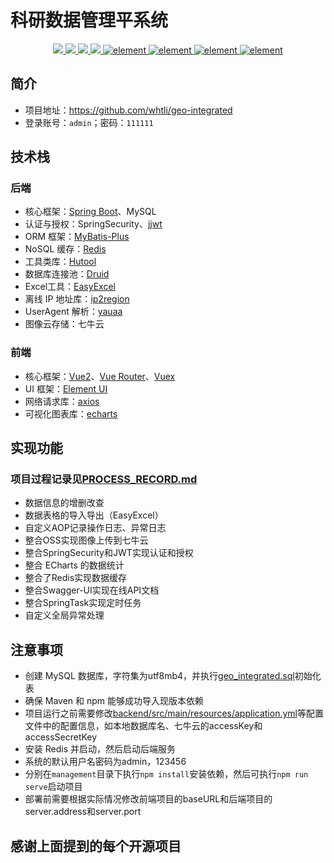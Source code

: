 # 科研数据管理平系统

<p align="center">
    <a href="https://github.com/spring-projects/spring-boot" target="_blank">	
      <img src="https://img.shields.io/badge/SpringBoot-2.7.7-orange">
    </a>
    <a href="https://github.com/vuejs/vue" target="_blank">	
      <img src="https://img.shields.io/badge/Vue-2.6.11-brightgreen">
    </a>
    <a href="https://docs.oracle.com/javase/8/docs/api/?xd_co_f=47c934d9-e663-4eba-819c-b726fc2d0847" target="_blank">	
      <img src="https://img.shields.io/badge/JDK-1.8-orange">
    </a>
    <a href="https://github.com/baomidou/mybatis-plus" target="_blank">	
      <img src="https://img.shields.io/badge/Mybatis--Plus-3.5.2-orange">
    </a>
    <a href="https://github.com/ElemeFE/element" target="_blank">
        <img src="https://img.shields.io/badge/Element-%3E2.15.12-brightgreen" alt="element">
    </a>
    <a href="https://github.com/dromara/hutool" target="_blank">
        <img src="https://img.shields.io/badge/Hutool-5.8.11-orange" alt="element">
    </a>
    <a href="https://github.com/alibaba/easyexcel" target="_blank">
        <img src="https://img.shields.io/badge/EasyExcel-3.1.3-orange" alt="element">
    </a>
    <a href="https://github.com/alibaba/druid" target="_blank">
        <img src="https://img.shields.io/badge/Druid-1.2.6-orange" alt="element">
    </a>
</p>

## 简介
+ 项目地址：https://github.com/whtli/geo-integrated
+ 登录账号：`admin`；密码：`111111`


## 技术栈

### 后端

+ 核心框架：[Spring Boot](https://github.com/spring-projects/spring-boot)、MySQL
+ 认证与授权：SpringSecurity、[jjwt](https://github.com/jwtk/jjwt)
+ ORM 框架：[MyBatis-Plus](https://github.com/baomidou/mybatis-plus)
+ NoSQL 缓存：[Redis](https://github.com/redis/redis)
+ 工具类库：[Hutool](https://github.com/dromara/hutool)
+ 数据库连接池：[Druid](https://github.com/alibaba/druid)
+ Excel工具：[EasyExcel](https://github.com/alibaba/easyexcel)
+ 离线 IP 地址库：[ip2region](https://github.com/lionsoul2014/ip2region)
+ UserAgent 解析：[yauaa](https://github.com/nielsbasjes/yauaa)
+ 图像云存储：七牛云

### 前端

+ 核心框架：[Vue2](https://github.com/vuejs/vue)、[Vue Router](https://github.com/vuejs/vue-router)、[Vuex](https://github.com/vuejs/vuex)
+ UI 框架：[Element UI](https://github.com/ElemeFE/element)
+ 网络请求库：[axios](https://github.com/axios/axios)
+ 可视化图表库：[echarts](https://github.com/apache/echarts)


## 实现功能

### 项目过程记录见[PROCESS_RECORD.md](PROCESS_RECORD.md)

+ 数据信息的增删改查
+ 数据表格的导入导出（EasyExcel）
+ 自定义AOP记录操作日志、异常日志
+ 整合OSS实现图像上传到七牛云
+ 整合SpringSecurity和JWT实现认证和授权
+ 整合 ECharts 的数据统计
+ 整合了Redis实现数据缓存
+ 整合Swagger-UI实现在线API文档
+ 整合SpringTask实现定时任务
+ 自定义全局异常处理


## 注意事项

+ 创建 MySQL 数据库，字符集为utf8mb4，并执行[geo_integrated.sql](geo_integrated.sql)初始化表
+ 确保 Maven 和 npm 能够成功导入现版本依赖
+ 项目运行之前需要修改[backend/src/main/resources/application.yml](backend/src/main/resources/application.yml)等配置文件中的配置信息，如本地数据库名、七牛云的accessKey和accessSecretKey
+ 安装 Redis 并启动，然后启动后端服务
+ 系统的默认用户名密码为admin，123456
+ 分别在`management`目录下执行`npm install`安装依赖，然后可执行`npm run serve`启动项目
+ 部署前需要根据实际情况修改前端项目的baseURL和后端项目的server.address和server.port


## 感谢上面提到的每个开源项目

